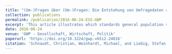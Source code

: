 ```yaml
---
title: "(Um-)Fragen über (Um-)Fragen: Die Entstehung von Umfragedaten am Beispiel des European Social Survey (ESS) (journal article)"
collection: publications
permalink: /publication/2016-06-24-ESS-GWP
excerpt: 'This article illustrates which standards general population surveys should meet in order to provide meaningful and reliable information about the public´s attitudes and behaviors. It uses the European Social Survey (ESS) as an example of a particularly well-designed (cross-national) population survey.'
date: 2016-06-24
venue: 'GWP - Gesellschaft, Wirtschaft, Politik'
paperurl: 'https://doi.org/10.3224/gwp.v65i2.24016'
citation: 'Schnaudt, Christian, Weinhardt, Michael, and Liebig, Stefan (2016). &quot;(Um-)Fragen über (Um-)Fragen: Die Entstehung von Umfragedaten am Beispiel des European Social Survey (ESS).&quot; <i>GWP - Gesellschaft, Wirtschaft, Politik</i> 65(2), 189-198.'
---
```

